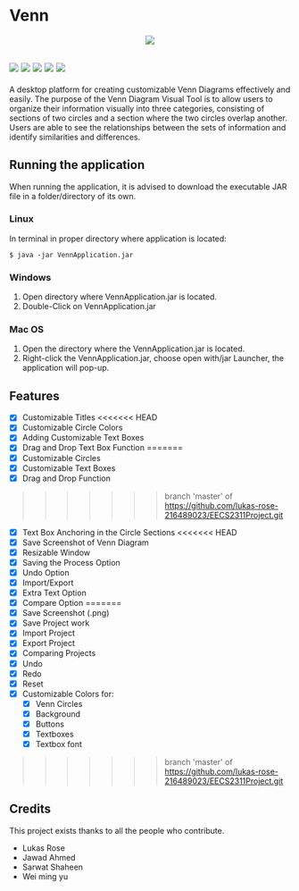 # Venn 
  <p align="center">
  <img src="https://cdn6.f-cdn.com/contestentries/514361/19225055/576577cb5d167_thumb900.jpg" /></a>
 
 <img src="https://img.shields.io/badge/build-passing-brightgreen" /></a>
 <img src="https://img.shields.io/badge/Code%20Coverage-97%25-brightgreen" /></a>
  <img src="https://img.shields.io/badge/Code%20Language-Java-9cf" /></a>
  <img src="https://img.shields.io/badge/Code%20Style-Standard-brightgreen" /></a>
  <img src="https://img.shields.io/badge/Version-vF-blue" /></a>
 ---
A desktop platform for creating customizable Venn Diagrams effectively and easily. The purpose of the Venn Diagram Visual Tool is to allow users to organize their information visually into three categories, consisting of sections of two circles and a section where the two circles overlap another. Users are	able to see the relationships between the sets of information and identify similarities and differences.

## Running the application

When running the application, it is advised to download the executable JAR file in a folder/directory of its own.

### Linux
In terminal in proper directory where application is located:
```
$ java -jar VennApplication.jar
```
### Windows
1. Open directory where VennApplication.jar is located.
2. Double-Click on VennApplication.jar
### Mac OS
1. Open the directory where the VennApplication.jar is located.
2. Right-click the VennApplication.jar, choose open with/jar Launcher, the application will pop-up.

## Features
- [x] Customizable Titles
<<<<<<< HEAD
- [x] Customizable Circle Colors
- [x] Adding Customizable Text Boxes
- [x] Drag and Drop Text Box Function
=======
- [x] Customizable Circles
- [x] Customizable Text Boxes 
- [x] Drag and Drop Function
>>>>>>> branch 'master' of https://github.com/lukas-rose-216489023/EECS2311Project.git
- [x] Text Box Anchoring in the Circle Sections
<<<<<<< HEAD
- [x] Save Screenshot of Venn Diagram 
- [x] Resizable Window
- [x] Saving the Process Option
- [x] Undo Option 
- [x] Import/Export
- [x] Extra Text Option
- [x] Compare Option
=======
- [x] Save Screenshot (.png)
- [x] Save Project work
- [x] Import Project
- [x] Export Project
- [x] Comparing Projects
- [x] Undo
- [x] Redo
- [x] Reset
- [x] Customizable Colors for:
  - [x] Venn Circles
  - [x] Background
  - [x] Buttons
  - [x] Textboxes
  - [x] Textbox font
>>>>>>> branch 'master' of https://github.com/lukas-rose-216489023/EECS2311Project.git


## Credits
This project exists thanks to all the people who contribute.
<a href="https://github.com/badges/shields/graphs/contributors"></a>
* Lukas Rose
* Jawad Ahmed
* Sarwat Shaheen
* Wei ming yu
